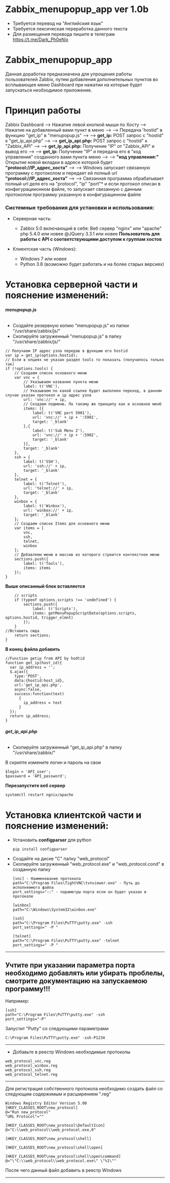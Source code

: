 # Zabbix_menupopup_app ver 1.0b
- Требуется перевод на "Английския язык"
- Требуется лексическая переработка данного текста
- Для размещения перевода пишите в телеграм https://t.me/Dark_Ph0eNix

# Zabbix_menupopup_app
Данная доработка предназначена для упрощения работы пользователей Zabbix, путем добавления дополнительных пунктов во всплывающее меню Dashboard при нажатии на которые будет запускаться необходимое приложение.

# Принцип работы
Zabbix Dashboard --> Нажатие левой кнопкой мыши по Хосту --> Нажатие на добавленный вами пункт в меню -->
--> Передача 'hostid" в функцию "get_ip" в "menupopup.js" -->
--> **get_ip:** POST запрос c "hostid" к "get_ip_api.php" --> 
--> **get_ip_api.php:** POST запрос c "hostid" к "Zabbix_API" -->
--> **get_ip_api.php:** Получение "IP" от "Zabbix_API" и вывод его -->
--> **get_ip:** Получение "IP" и передача его в "код управления" созданного вами пункта меню -->
--> **"код управления:"** Открытие новой вкладки в адресе которой будет **"protocol://IP_адрес_хоста"** -->
--> Windows запускает связанную программу с протоколом и передает ей полный url **"protocol://IP_адрес_хоста"** -->
--> Связанная программа обрабатывает полный url деля его на "protocol", "ip" "port"* и если протокол описан в конфигурациионном файле, то запускает связанную с данным протоколом программу указанную в конфигурацинном файле

### Системные требования для установки и использования:
* Серверная часть: 
    - Zabbix 5.0 включающий в себя:
        Веб сервер "nginx" или "apache"
        php 5.4.0 или новее
        @JQuery 3.3.1 или новее
        **Пользователь для работы с API с соответствующими доступом к группам хостов**

* Клиентская часть (Windows):
    - Windows 7 или новее
    - Python 3.8 (возможно будет работать и на более старых версиях)
 
# Установка серверной части и пояснение изменений:
###### **menupopup.js**
- Создайте резервную копию "menupopup.js" из папки "/usr/share/zabbix/js/"
- Скопируйте загруженный "menupopup.js" в папку "/usr/share/zabbix/js/"
```
// Получаем IP адрес узла передав в функцию его hostid
var ip = get_ip(options.hostid);
// Если в опциях не указан раздел tools то показать (получилось только так)
if (!options.tools) {
    // Создаем список основного меню
    var vnc = {
        // Указываем название пункта меню
        label: t('VNC'),
        // Указываем по какой ссылке будет выполнен переход, в данном случае указан протокол и ip адрес узла
        url: 'vnc://' + ip,
        // Создаем подменю. По такому же принципу как и основное менб
        items: [{
            label: t('VNC port 5901'),
            url: 'vnc://' + ip + ':5901',
            target: '_blank'
        },{
            label: t('Sub Menu 2'),
            url: 'vnc://' + ip + ':5902',
            target: '_blank'
        }],
        target: '_blank'
    },
    ssh = {
        label: t('SSH'),
        url: 'ssh://' + ip,
        target: '_blank'
    },
    telnet = {
        label: t('Telnet'),
        url: 'telnet://' + ip,
        target: '_blank'
    },
    winbox = {
        label: t('Winbox'),
        url: 'winbox://' + ip,
        target: '_blank'
    };
    // Создаем список Items для основного меню
    var items = [
        vnc,
        ssh,
        telnet,
        winbox
    ];
    // Добавляем меню в массив из которого строится контекстное меню
    sections.push({
        label: t('Tools'),
        items: items
    });
}
```
**Выше описанный блок вставляется**
```
    // scripts
    if (typeof options.scripts !== 'undefined') {
        sections.push({
            label: t('Scripts'),
            items: getMenuPopupScriptData(options.scripts, options.hostid, trigger_elmnt)
        });
    }
//Вставить сюда
    return sections;
}
```
**В конец файла добавить**
```
//Function getip from API by hodtid
function get_ip(host_id){
  var ip_address = '';
  $.ajax({
    type:'POST',
    data:{hostid:host_id},
    url:'get_ip_api.php',
    async:false,
    success:function(text)
      {
        ip_address = text
      }
  });
  return ip_address;
}
```

###### **get_ip_api.php**
- Скопируйте загруженный "get_ip_api.php" в папку "/usr/share/zabbix/"

В скрипте измените логин и пароль на свои
```
$login = 'API_user';
$password = 'API_password';
```

**Перезапустите веб сервер**
```html
systemctl restart ngnix/apache
```

# Установка клиентской части и пояснение изменений:
- Установить **configparser** для python
    ```
    pip install configparser
    ```
- Создайте на диске "С" папку "web_protocol"
- Скопируйте загруженный "web_protocol.exe" и "web_protocol.cond" в созданную папку
    ```
    [vnc] - Наименование протокола
    path="C:\Program Files\TightVNC\tvnviewer.exe" - Путь до исполняемого файла
    port_settings="::" - параметры порта если он будет указан в протоколе

    [winbox]
    path="C:\Windows\System32\winbox.exe"

    [ssh]
    path="C:\Program Files\PuTTY\putty.exe" -ssh
    port_settings=" -P "

    [telnet]
    path="C:\Program Files\PuTTY\putty.exe" -telnet
    port_settings=" -P "
    ```
---
## **Учтите при указании параметра порта необходимо добавлять или убирать проблелы, смотрите документацию на запускаемою программу!!!**
Например:
```
[ssh]
path="C:\Program Files\PuTTY\putty.exe" -ssh
port_settings="-P"
```
Запустит "Putty" со следующими параметрами
```
C:\Program Files\PuTTY\putty.exe" -ssh-P1234
```
---

- Добавьте в реестр Windows необходимые протоколы
```
web_protocol_vnc.reg
web_protocol_winbox.reg
web_protocol_ssh.reg
web_protocol_telnet.reg
```
---
Для регистрация собственного протокола необходимо создать файл со следующим содержимым и расширением ".reg"
```
Windows Registry Editor Version 5.00
[HKEY_CLASSES_ROOT\new_protocol]
@="Run new_protocol"
"URL Protocol"=""

[HKEY_CLASSES_ROOT\new_protocol\DefaultIcon]
@="C:\\web_protocol\\web_protocol.exe,0"

[HKEY_CLASSES_ROOT\new_protocol\shell]

[HKEY_CLASSES_ROOT\new_protocol\shell\open]

[HKEY_CLASSES_ROOT\new_protocol\shell\open\command]
@="\"C:\\web_protocol\\web_protocol.exe\" \"%1\""
```
После чего данный файл добавить в реестр Windows
***
